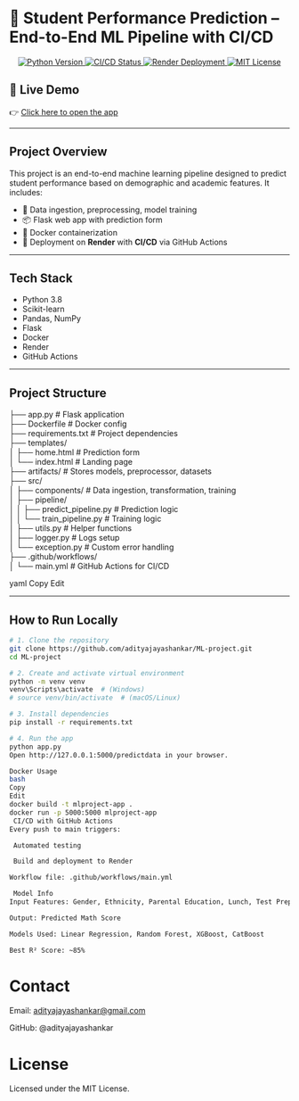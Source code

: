 # 🎯 Student Performance Prediction – End-to-End ML Pipeline with CI/CD

<p align="center">
  <a href="https://www.python.org/">
    <img src="https://img.shields.io/badge/Python-3.8-blue" alt="Python Version">
  </a>
  <a href="https://github.com/adityajayashankar/ML-project/actions/workflows/main.yml">
    <img src="https://github.com/adityajayashankar/ML-project/actions/workflows/main.yml/badge.svg" alt="CI/CD Status">
  </a>
  <a href="https://ml-project-with-deployment-z5u7.onrender.com">
    <img src="https://img.shields.io/badge/Deployed%20on-Render-success" alt="Render Deployment">
  </a>
  <a href="https://choosealicense.com/licenses/mit/">
    <img src="https://img.shields.io/badge/License-MIT-green" alt="MIT License">
  </a>
</p>


## 🚀 Live Demo

👉 [Click here to open the app](https://ml-project-with-deployment-z5u7.onrender.com)

---

## Project Overview

This project is an end-to-end machine learning pipeline designed to predict student performance based on demographic and academic features. It includes:

- 🔄 Data ingestion, preprocessing, model training
- 📦 Flask web app with prediction form
- 🐳 Docker containerization
- 🚀 Deployment on **Render** with **CI/CD** via GitHub Actions

---

## Tech Stack

- Python 3.8
- Scikit-learn
- Pandas, NumPy
- Flask
- Docker
- Render
- GitHub Actions

---

## Project Structure

├── app.py # Flask application <br>
├── Dockerfile # Docker config <br>
├── requirements.txt # Project dependencies <br>
├── templates/ <br>
│ ├── home.html # Prediction form <br>
│ └── index.html # Landing page <br>
├── artifacts/ # Stores models, preprocessor, datasets <br>
├── src/ <br>
│ ├── components/ # Data ingestion, transformation, training <br>
│ ├── pipeline/ <br>
│ │ ├── predict_pipeline.py # Prediction logic <br>
│ │ └── train_pipeline.py # Training logic <br>
│ ├── utils.py # Helper functions <br>
│ ├── logger.py # Logs setup <br>
│ └── exception.py # Custom error handling <br>
├── .github/workflows/ <br>
│ └── main.yml # GitHub Actions for CI/CD <br>

yaml
Copy
Edit

---

## How to Run Locally

```bash
# 1. Clone the repository
git clone https://github.com/adityajayashankar/ML-project.git
cd ML-project

# 2. Create and activate virtual environment
python -m venv venv
venv\Scripts\activate  # (Windows)
# source venv/bin/activate  # (macOS/Linux)

# 3. Install dependencies
pip install -r requirements.txt

# 4. Run the app
python app.py
Open http://127.0.0.1:5000/predictdata in your browser.

Docker Usage
bash
Copy
Edit
docker build -t mlproject-app .
docker run -p 5000:5000 mlproject-app
 CI/CD with GitHub Actions
Every push to main triggers:

 Automated testing

 Build and deployment to Render

Workflow file: .github/workflows/main.yml

 Model Info
Input Features: Gender, Ethnicity, Parental Education, Lunch, Test Prep, Reading & Writing Scores

Output: Predicted Math Score

Models Used: Linear Regression, Random Forest, XGBoost, CatBoost

Best R² Score: ~85%
```
#  Contact
 Email: adityajayashankar@gmail.com

 GitHub: @adityajayashankar

#  License
Licensed under the MIT License.


  


